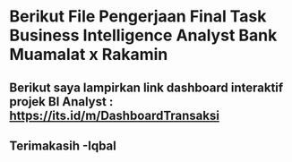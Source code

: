 # Berikut File Pengerjaan Final Task Business Intelligence Analyst Bank Muamalat x Rakamin


## Berikut saya lampirkan link dashboard interaktif projek BI Analyst : https://its.id/m/DashboardTransaksi
## Terimakasih -Iqbal
